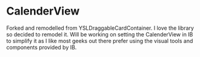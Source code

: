 # CalenderView
Forked and remodelled from YSLDraggableCardContainer. I love the library so decided to remodel it. 
Will be working on setting the CalenderView in IB to simplify it as I like most geeks out there prefer using the visual tools
and components provided by IB. 
